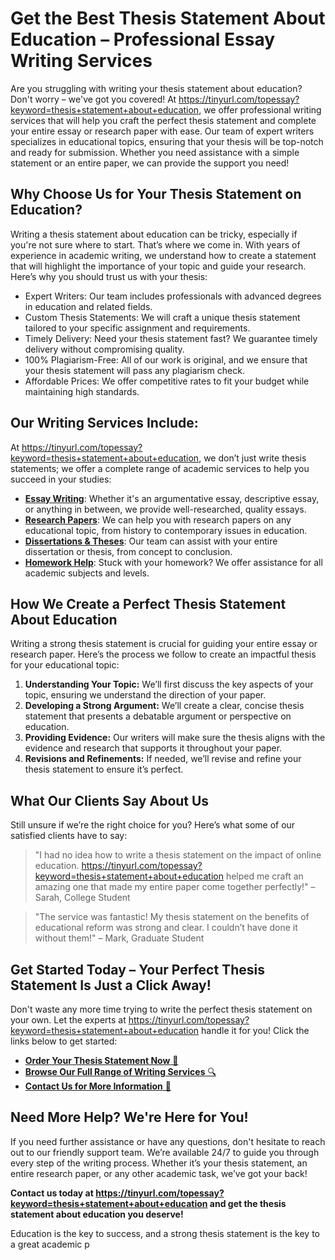 # Get the Best Thesis Statement About Education – Professional Essay Writing Services

Are you struggling with writing your thesis statement about education? Don't worry – we've got you covered! At https://tinyurl.com/topessay?keyword=thesis+statement+about+education, we offer professional writing services that will help you craft the perfect thesis statement and complete your entire essay or research paper with ease. Our team of expert writers specializes in educational topics, ensuring that your thesis will be top-notch and ready for submission. Whether you need assistance with a simple statement or an entire paper, we can provide the support you need!

## Why Choose Us for Your Thesis Statement on Education?

Writing a thesis statement about education can be tricky, especially if you're not sure where to start. That’s where we come in. With years of experience in academic writing, we understand how to create a statement that will highlight the importance of your topic and guide your research. Here’s why you should trust us with your thesis:

- Expert Writers: Our team includes professionals with advanced degrees in education and related fields.
- Custom Thesis Statements: We will craft a unique thesis statement tailored to your specific assignment and requirements.
- Timely Delivery: Need your thesis statement fast? We guarantee timely delivery without compromising quality.
- 100% Plagiarism-Free: All of our work is original, and we ensure that your thesis statement will pass any plagiarism check.
- Affordable Prices: We offer competitive rates to fit your budget while maintaining high standards.

## Our Writing Services Include:

At https://tinyurl.com/topessay?keyword=thesis+statement+about+education, we don’t just write thesis statements; we offer a complete range of academic services to help you succeed in your studies:

- [**Essay Writing**](https://tinyurl.com/topessay?keyword=thesis+statement+about+education): Whether it's an argumentative essay, descriptive essay, or anything in between, we provide well-researched, quality essays.
- [**Research Papers**](https://tinyurl.com/topessay?keyword=thesis+statement+about+education): We can help you with research papers on any educational topic, from history to contemporary issues in education.
- [**Dissertations & Theses**](https://tinyurl.com/topessay?keyword=thesis+statement+about+education): Our team can assist with your entire dissertation or thesis, from concept to conclusion.
- [**Homework Help**](https://tinyurl.com/topessay?keyword=thesis+statement+about+education): Stuck with your homework? We offer assistance for all academic subjects and levels.

## How We Create a Perfect Thesis Statement About Education

Writing a strong thesis statement is crucial for guiding your entire essay or research paper. Here’s the process we follow to create an impactful thesis for your educational topic:

1. **Understanding Your Topic:** We’ll first discuss the key aspects of your topic, ensuring we understand the direction of your paper.
2. **Developing a Strong Argument:** We’ll create a clear, concise thesis statement that presents a debatable argument or perspective on education.
3. **Providing Evidence:** Our writers will make sure the thesis aligns with the evidence and research that supports it throughout your paper.
4. **Revisions and Refinements:** If needed, we’ll revise and refine your thesis statement to ensure it’s perfect.

## What Our Clients Say About Us

Still unsure if we’re the right choice for you? Here’s what some of our satisfied clients have to say:

> "I had no idea how to write a thesis statement on the impact of online education. https://tinyurl.com/topessay?keyword=thesis+statement+about+education helped me craft an amazing one that made my entire paper come together perfectly!" – Sarah, College Student

> "The service was fantastic! My thesis statement on the benefits of educational reform was strong and clear. I couldn’t have done it without them!" – Mark, Graduate Student

## Get Started Today – Your Perfect Thesis Statement Is Just a Click Away!

Don't waste any more time trying to write the perfect thesis statement on your own. Let the experts at https://tinyurl.com/topessay?keyword=thesis+statement+about+education handle it for you! Click the links below to get started:

- [**Order Your Thesis Statement Now** 📝](https://tinyurl.com/topessay?keyword=thesis+statement+about+education)
- [**Browse Our Full Range of Writing Services** 🔍](https://tinyurl.com/topessay?keyword=thesis+statement+about+education)
- [**Contact Us for More Information** 📧](https://tinyurl.com/topessay?keyword=thesis+statement+about+education)

## Need More Help? We're Here for You!

If you need further assistance or have any questions, don't hesitate to reach out to our friendly support team. We’re available 24/7 to guide you through every step of the writing process. Whether it’s your thesis statement, an entire research paper, or any other academic task, we’ve got your back!

**Contact us today at https://tinyurl.com/topessay?keyword=thesis+statement+about+education and get the thesis statement about education you deserve!**

Education is the key to success, and a strong thesis statement is the key to a great academic p

